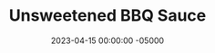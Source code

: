 ---
layout: post
title:  "Unsweetened BBQ Sauce"
date:   2023-04-15 00:00:00 -05000
categories: 
- Recipes
- Savory Sauces
permalink: /recipes/bbq-sauce
image: /assets/Food/Savory Sauces/BBQ/bbq.jpg
ing: bbq-ing
facts: bbq-facts
section1: 
start2: 
section2: 
start3: 
section3: 
start4: 
section4: 
start5: 
section5: 
Prep: 5
Rest: 
Cook: 60
Source1: 
Source2: 
whisk: https://s.samsungfood.com/3Llgd
tags: 
- barbeque sauce
- bbq sauce
- unsweetened
- sugar free
- crushed tomato
- tomatoes
- chili powder
- paprika
- sauce
- meatloaf
- ketchup
- spread
- vic
Description: Most commercial BBQ sauces are loaded with high fructose corn syrup, making them insanely sweet and super bad for you. I prefer to keep mine fully unsweetened, but for a sweeter taste, you can add a little of any sweetener you desire.
Instructions: 
- Add all ingredients to a medium saucepan over medium low heat. For some mild sweetness, optionally add some sugar free syrup. Let simmer for about an hour (covered), then transfer to an airtight container in the fridge<br><br>

- I love to use my BBQ sauce in my <a href="pulled-chicken">BBQ Pulled Chicken and Coleslaw</a>, <a href="bbq-meatloaf">Classic BBQ Meatloaf and Lemon Roasted Broccoli</a>, and <a href="kale">Bean Kaled by Cheese</a>
---